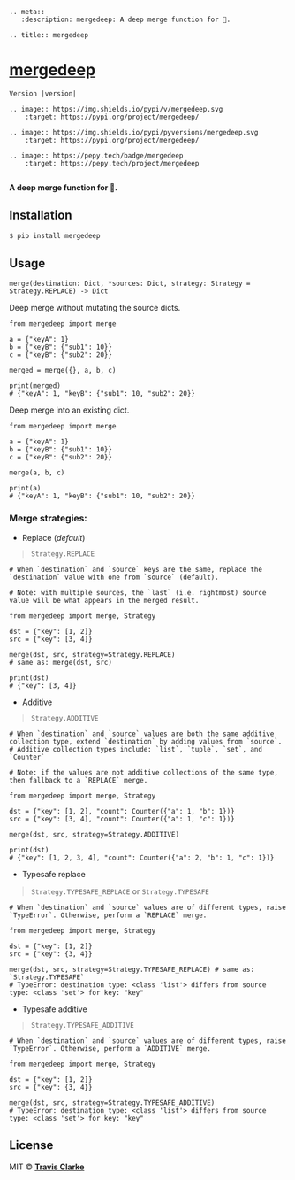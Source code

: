 ```eval_rst
.. meta::
   :description: mergedeep: A deep merge function for 🐍.

.. title:: mergedeep
```

# [mergedeep](https://pypi.org/project/mergedeep/)

```eval_rst
Version |version|

.. image:: https://img.shields.io/pypi/v/mergedeep.svg
    :target: https://pypi.org/project/mergedeep/

.. image:: https://img.shields.io/pypi/pyversions/mergedeep.svg
    :target: https://pypi.org/project/mergedeep/
    
.. image:: https://pepy.tech/badge/mergedeep
    :target: https://pepy.tech/project/mergedeep
    
```

**A deep merge function for 🐍.**

## Installation

```bash
$ pip install mergedeep
```

## Usage

```text
merge(destination: Dict, *sources: Dict, strategy: Strategy = Strategy.REPLACE) -> Dict
```

Deep merge without mutating the source dicts.

```python3
from mergedeep import merge

a = {"keyA": 1}
b = {"keyB": {"sub1": 10}}
c = {"keyB": {"sub2": 20}}

merged = merge({}, a, b, c) 

print(merged)
# {"keyA": 1, "keyB": {"sub1": 10, "sub2": 20}}
```

Deep merge into an existing dict.
```python3
from mergedeep import merge

a = {"keyA": 1}
b = {"keyB": {"sub1": 10}}
c = {"keyB": {"sub2": 20}}

merge(a, b, c) 

print(a)
# {"keyA": 1, "keyB": {"sub1": 10, "sub2": 20}}
```

### Merge strategies:

* Replace (*default*)

> `Strategy.REPLACE`

```python3
# When `destination` and `source` keys are the same, replace the `destination` value with one from `source` (default).

# Note: with multiple sources, the `last` (i.e. rightmost) source value will be what appears in the merged result. 

from mergedeep import merge, Strategy

dst = {"key": [1, 2]}
src = {"key": [3, 4]}

merge(dst, src, strategy=Strategy.REPLACE) 
# same as: merge(dst, src)

print(dst)
# {"key": [3, 4]}
```

* Additive

> `Strategy.ADDITIVE`

```python3
# When `destination` and `source` values are both the same additive collection type, extend `destination` by adding values from `source`.
# Additive collection types include: `list`, `tuple`, `set`, and `Counter`

# Note: if the values are not additive collections of the same type, then fallback to a `REPLACE` merge.

from mergedeep import merge, Strategy

dst = {"key": [1, 2], "count": Counter({"a": 1, "b": 1})}
src = {"key": [3, 4], "count": Counter({"a": 1, "c": 1})}

merge(dst, src, strategy=Strategy.ADDITIVE) 

print(dst)
# {"key": [1, 2, 3, 4], "count": Counter({"a": 2, "b": 1, "c": 1})}
```

* Typesafe replace

> `Strategy.TYPESAFE_REPLACE` or `Strategy.TYPESAFE`

```python3
# When `destination` and `source` values are of different types, raise `TypeError`. Otherwise, perform a `REPLACE` merge.

from mergedeep import merge, Strategy

dst = {"key": [1, 2]}
src = {"key": {3, 4}}

merge(dst, src, strategy=Strategy.TYPESAFE_REPLACE) # same as: `Strategy.TYPESAFE`  
# TypeError: destination type: <class 'list'> differs from source type: <class 'set'> for key: "key"
```

* Typesafe additive

> `Strategy.TYPESAFE_ADDITIVE`

```python3
# When `destination` and `source` values are of different types, raise `TypeError`. Otherwise, perform a `ADDITIVE` merge.

from mergedeep import merge, Strategy

dst = {"key": [1, 2]}
src = {"key": {3, 4}}

merge(dst, src, strategy=Strategy.TYPESAFE_ADDITIVE) 
# TypeError: destination type: <class 'list'> differs from source type: <class 'set'> for key: "key"
```

## License

MIT © [**Travis Clarke**](https://blog.travismclarke.com/)

